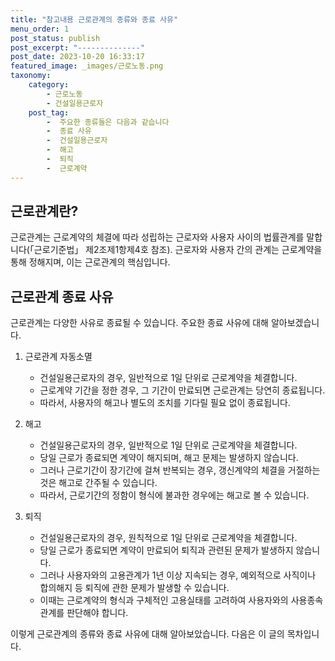 ```yaml
---
title: "참고내용 근로관계의 종류와 종료 사유"
menu_order: 1
post_status: publish
post_excerpt: "--------------"
post_date: 2023-10-20 16:33:17
featured_image: _images/근로노동.png
taxonomy:
    category:
        - 근로노동
        - 건설일용근로자
    post_tag:
        -  주요한 종류들은 다음과 같습니다
        -  종료 사유
        -  건설일용근로자
        -  해고
        -  퇴직
        -  근로계약
---
```



근로관계란?
--------------
근로관계는 근로계약의 체결에 따라 성립하는 근로자와 사용자 사이의 법률관계를 말합니다(「근로기준법」 제2조제1항제4호 참조). 근로자와 사용자 간의 관계는 근로계약을 통해 정해지며, 이는 근로관계의 핵심입니다.

근로관계 종료 사유
--------------
근로관계는 다양한 사유로 종료될 수 있습니다. 주요한 종료 사유에 대해 알아보겠습니다.

1. 근로관계 자동소멸
   - 건설일용근로자의 경우, 일반적으로 1일 단위로 근로계약을 체결합니다.
   - 근로계약 기간을 정한 경우, 그 기간이 만료되면 근로관계는 당연히 종료됩니다.
   - 따라서, 사용자의 해고나 별도의 조치를 기다릴 필요 없이 종료됩니다.

2. 해고
   - 건설일용근로자의 경우, 일반적으로 1일 단위로 근로계약을 체결합니다.
   - 당일 근로가 종료되면 계약이 해지되며, 해고 문제는 발생하지 않습니다.
   - 그러나 근로기간이 장기간에 걸쳐 반복되는 경우, 갱신계약의 체결을 거절하는 것은 해고로 간주될 수 있습니다.
   - 따라서, 근로기간의 정함이 형식에 불과한 경우에는 해고로 볼 수 있습니다.

3. 퇴직
   - 건설일용근로자의 경우, 원칙적으로 1일 단위로 근로계약을 체결합니다.
   - 당일 근로가 종료되면 계약이 만료되어 퇴직과 관련된 문제가 발생하지 않습니다.
   - 그러나 사용자와의 고용관계가 1년 이상 지속되는 경우, 예외적으로 사직이나 합의해지 등 퇴직에 관한 문제가 발생할 수 있습니다.
   - 이때는 근로계약의 형식과 구체적인 고용실태를 고려하여 사용자와의 사용종속관계를 판단해야 합니다.

이렇게 근로관계의 종류와 종료 사유에 대해 알아보았습니다. 다음은 이 글의 목차입니다.

